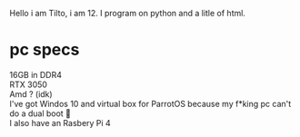 Hello i am Tilto, i am 12.
I program on python and a litle of html.

# pc specs

16GB in DDR4  
RTX 3050  
Amd ? (idk)  
I've got Windos 10 and virtual box for ParrotOS because my f*king pc can't do a dual boot 🥲  
I also have an Rasbery Pi 4  
